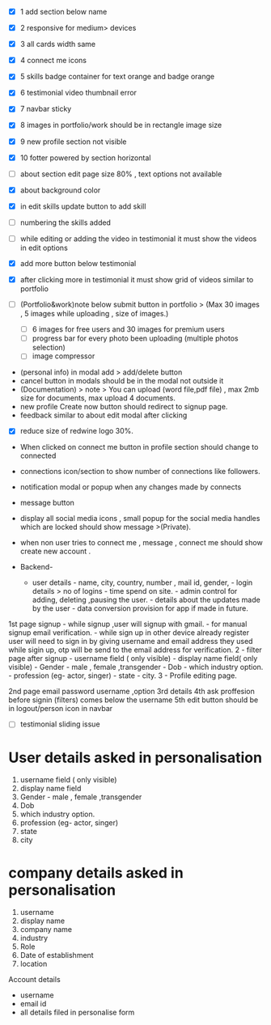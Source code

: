 
- [x] 1 add section below name 
- [x] 2 responsive for medium> devices
- [x] 3 all cards width same
- [x] 4 connect me icons 
- [x] 5 skills badge container for text orange and badge orange
- [x] 6 testimonial video thumbnail error
- [x] 7 navbar sticky
- [x] 8 images in portfolio/work should be in rectangle image size
- [x] 9 new profile section not visible 
- [x] 10 fotter powered by section horizontal





- [ ] about section edit page size 80% , text options not available 
- [x] about background color 
- [x] in edit skills update button to add skill 
- [ ] numbering the skills added 
- [ ] while editing or adding the video in testimonial it must show the videos in edit options 
- [x] add more button below testimonial
- [x] after clicking more in testimonial it must show grid of videos similar to portfolio 
- [ ] (Portfolio&work)note below submit button  in portfolio > (Max 30 images , 5 images while uploading , size of images.) 
	- [ ] 6 images for free users and 30 images for premium users
	- [ ] progress bar for every photo been uploading (multiple photos selection)
	- [ ] image compressor 
-  (personal info) in modal add > add/delete button 
 -  cancel button in modals should be in the modal not outside it 
 - (Documentation) > note > You can upload (word file,pdf file) , max 2mb size for documents, max upload 4 documents.
 - new profile Create now button should redirect to signup page. 
 - feedback similar to about edit modal after clicking
 - [x] reduce size of redwine logo 30%.
 - When clicked on connect me button in profile section should change to connected
 - connections icon/section to show number of connections like followers.
 - notification modal or popup when any changes made by connects 
 - message button
 - display all social media icons , small popup for the social media handles which are locked should show message >(Private).
 - when non user tries to connect me , message , connect me should show create new account .
 
 - Backend- 
	 - user details - name, city, country, number , mail id, gender, 
				 - login details > no of logins
				 - time spend on site. 
				 - admin control for adding, deleting ,pausing the user.
				 - details about the updates made by the user
				 - data conversion provision for app if made in future. 

1st page signup 
	- while signup ,user will signup with gmail. 
	- for manual signup email verification. 
	- while sign up in other device already register user will need to sign in by giving username and email address they used while sigin up, otp will be send to the email address for verification.
2 - filter page after signup 
	- username field ( only visible)
	- display name field( only visible)
	- Gender - male , female ,transgender
	- Dob
	- which industry option.
	- profession (eg- actor, singer)
	- state
	- city.
3 - Profile editing page.

2nd page email password username ,option 
3rd details
4th ask proffesion before signin (filters) comes below the username
5th edit button should be in logout/person icon in navbar


- [ ] testimonial sliding issue 
# User details asked in personalisation 
1. username field ( only visible)
2. display name field
3. Gender - male , female ,transgender
4. Dob
5. which industry option.
6. profession (eg- actor, singer)
7. state
8. city

# company details asked in personalisation
1. username 
2. display name 
3. company name 
4. industry
5. Role
6. Date of establishment
7. location 


Account details
- username
- email id 
- all details filed in personalise form